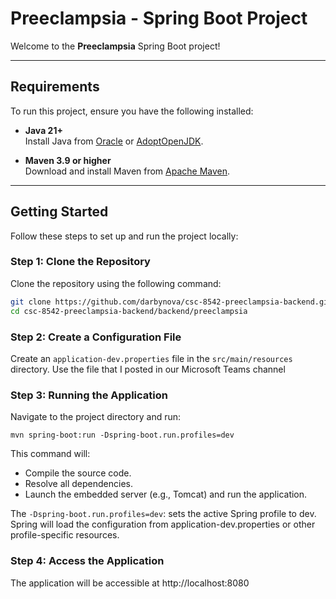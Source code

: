 # Preeclampsia - Spring Boot Project

Welcome to the **Preeclampsia** Spring Boot project! 

---

## Requirements

To run this project, ensure you have the following installed:

- **Java 21+**  
  Install Java from [Oracle](https://www.oracle.com/java/technologies/javase-downloads.html) or [AdoptOpenJDK](https://adoptopenjdk.net/).

- **Maven 3.9 or higher**  
  Download and install Maven from [Apache Maven](https://maven.apache.org/download.cgi).

---

## Getting Started

Follow these steps to set up and run the project locally:

### Step 1: Clone the Repository
Clone the repository using the following command:

```bash
git clone https://github.com/darbynova/csc-8542-preeclampsia-backend.git
cd csc-8542-preeclampsia-backend/backend/preeclampsia
```

### Step 2: Create a Configuration File
Create an `application-dev.properties` file in the `src/main/resources` directory. Use the file that I posted in our Microsoft Teams channel


### Step 3: Running the Application
Navigate to the project directory and run:

```
mvn spring-boot:run -Dspring-boot.run.profiles=dev
```

This command will:
* Compile the source code.
* Resolve all dependencies.
* Launch the embedded server (e.g., Tomcat) and run the application.

The `-Dspring-boot.run.profiles=dev`: sets the active Spring profile to dev. Spring will load the configuration from application-dev.properties or other profile-specific resources.

### Step 4: Access the Application
The application will be accessible at http://localhost:8080



